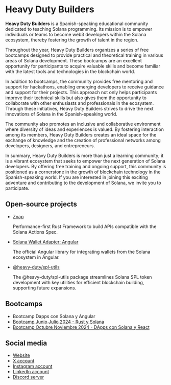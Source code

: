 # Heavy Duty Builders

**Heavy Duty Builders** is a Spanish-speaking educational community dedicated to teaching Solana programming. Its mission is to empower individuals or teams to become web3 developers within the Solana ecosystem, thereby fostering the growth of talent in the region.

Throughout the year, Heavy Duty Builders organizes a series of free bootcamps designed to provide practical and theoretical training in various areas of Solana development. These bootcamps are an excellent opportunity for participants to acquire valuable skills and become familiar with the latest tools and technologies in the blockchain world.

In addition to bootcamps, the community provides free mentoring and support for hackathons, enabling emerging developers to receive guidance and support for their projects. This approach not only helps participants improve their technical skills but also gives them the opportunity to collaborate with other enthusiasts and professionals in the ecosystem. Through these initiatives, Heavy Duty Builders strives to drive the next innovations of Solana in the Spanish-speaking world.

The community also promotes an inclusive and collaborative environment where diversity of ideas and experiences is valued. By fostering interaction among its members, Heavy Duty Builders creates an ideal space for the exchange of knowledge and the creation of professional networks among developers, designers, and entrepreneurs.

In summary, Heavy Duty Builders is more than just a learning community; it is a vibrant ecosystem that seeks to empower the next generation of Solana developers. By offering free training and ongoing support, this community is positioned as a cornerstone in the growth of blockchain technology in the Spanish-speaking world. If you are interested in joining this exciting adventure and contributing to the development of Solana, we invite you to participate.

## Open-source projects

- [Znap](https://znap-doc.heavyduty.builders/docs/Getting%20started/Intro)

    Performance-first Rust Framework to build APIs compatible with the Solana Actions Spec.
- [Solana Wallet Adapter: Angular](https://github.com/heavy-duty/wallet-adapter)

    The official Angular library for integrating wallets from the Solana ecosystem in Angular.
- [@heavy-duty/spl-utils](https://github.com/heavy-duty/spl-utils)

    The @heavy-duty/spl-utils package streamlines Solana SPL token development with key utilities for efficient blockchain building, supporting future expansions.

## Bootcamps

- Bootcamp Dapps con Solana y Angular
- [Bootcamp Junio Julio 2024 - Rust y Solana](https://www.youtube.com/playlist?list=PLqGHwsp-WqwKCT3uPgPWkqdHHUqGeT1Hy)
- [Bootcamp Octubre Noviembre 2024 - DApps con Solana y React](https://solanaspain.dev/)

## Social media

- [Website](https://heavyduty.builders)
- [X account](https://x.com/HeavyDutyBuild)
- [Instagram account](https://www.instagram.com/heavydutybuild_)
- [LinkedIn account](https://www.linkedin.com/company/heavyduty-builders)
- [Discord server](https://discord.gg/AqjxdCvhgn)